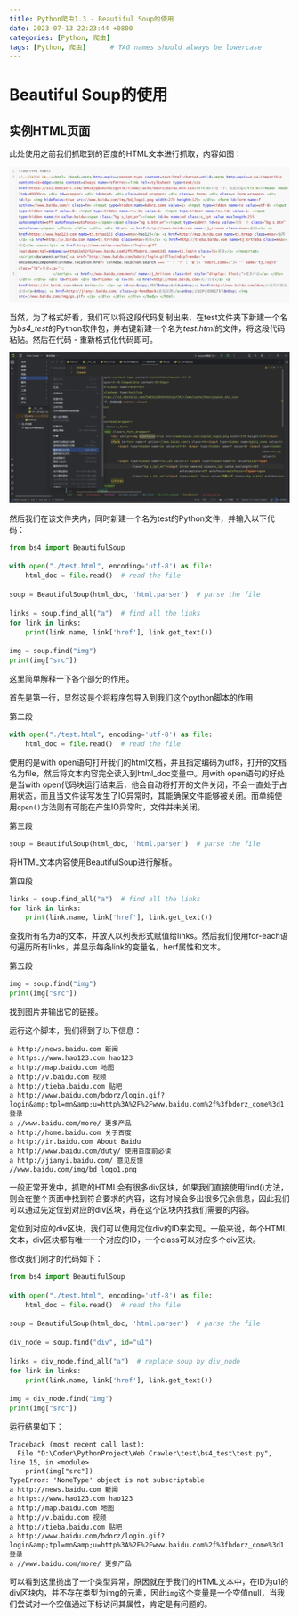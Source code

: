 ```yaml
---
title: Python爬虫1.3 - Beautiful Soup的使用
date: 2023-07-13 22:23:44 +0800
categories: [Python, 爬虫]
tags: [Python, 爬虫]      # TAG names should always be lowercase
---
```


# Beautiful Soup的使用

## 实例HTML页面

此处使用之前我们抓取到的百度的HTML文本进行抓取，内容如图：

![image-20230713223219005](https://github.com/StandardL/StandardL.github.io/raw/main/assets/img/posts/2023-07-03-Python%E7%88%AC%E8%99%AB1.1/%E5%9B%BE%E7%89%872.png)

当然，为了格式好看，我们可以将这段代码复制出来，在test文件夹下新建一个名为*bs4_test*的Python软件包，并右键新建一个名为*test.html*的文件，将这段代码粘贴。然后在代码 - 重新格式化代码即可。

![image-20230713224935203](https://github.com/StandardL/StandardL.github.io/raw/main/assets/img/posts/2023-07-13-Python爬虫1.3/格式化HTML.png)

然后我们在该文件夹内，同时新建一个名为test的Python文件，并输入以下代码：

```python
from bs4 import BeautifulSoup

with open("./test.html", encoding='utf-8') as file:
    html_doc = file.read()  # read the file

soup = BeautifulSoup(html_doc, 'html.parser')  # parse the file

links = soup.find_all("a")  # find all the links
for link in links:
    print(link.name, link['href'], link.get_text())
    
img = soup.find("img")
print(img["src"])
```

这里简单解释一下各个部分的作用。

首先是第一行，显然这是个将程序包导入到我们这个python脚本的作用

第二段

```python
with open("./test.html", encoding='utf-8') as file:
    html_doc = file.read()  # read the file
```

使用的是with open语句打开我们的html文档，并且指定编码为utf8，打开的文档名为file，然后将文本内容完全读入到html_doc变量中。用with open语句的好处是当with open代码块运行结束后，他会自动将打开的文件关闭，不会一直处于占用状态，而且当文件读写发生了IO异常时，其能确保文件能够被关闭。而单纯使用`open()`方法则有可能在产生IO异常时，文件并未关闭。

第三段

```python
soup = BeautifulSoup(html_doc, 'html.parser')  # parse the file
```

将HTML文本内容使用BeautifulSoup进行解析。

第四段

```python
links = soup.find_all("a")  # find all the links
for link in links:
    print(link.name, link['href'], link.get_text())
```

查找所有名为a的文本，并放入以列表形式赋值给links。然后我们使用for-each语句遍历所有links，并显示每条link的变量名，herf属性和文本。

第五段

```python
img = soup.find("img")
print(img["src"])
```

找到图片并输出它的链接。

运行这个脚本，我们得到了以下信息：

```
a http://news.baidu.com 新闻
a https://www.hao123.com hao123
a http://map.baidu.com 地图
a http://v.baidu.com 视频
a http://tieba.baidu.com 贴吧
a http://www.baidu.com/bdorz/login.gif?login&amp;tpl=mn&amp;u=http%3A%2F%2Fwww.baidu.com%2f%3fbdorz_come%3d1 登录
a //www.baidu.com/more/ 更多产品
a http://home.baidu.com 关于百度
a http://ir.baidu.com About Baidu
a http://www.baidu.com/duty/ 使用百度前必读
a http://jianyi.baidu.com/ 意见反馈
//www.baidu.com/img/bd_logo1.png
```

一般正常开发中，抓取的HTML会有很多div区块，如果我们直接使用find()方法，则会在整个页面中找到符合要求的内容，这有时候会多出很多冗余信息，因此我们可以通过先定位到对应的div区块，再在这个区块内找我们需要的内容。

定位到对应的div区块，我们可以使用定位div的ID来实现。一般来说，每个HTML文本，div区块都有唯一一个对应的ID，一个class可以对应多个div区块。

修改我们刚才的代码如下：

```python
from bs4 import BeautifulSoup

with open("./test.html", encoding='utf-8') as file:
    html_doc = file.read()  # read the file

soup = BeautifulSoup(html_doc, 'html.parser')  # parse the file

div_node = soup.find("div", id="u1")

links = div_node.find_all("a")  # replace soup by div_node
for link in links:
    print(link.name, link['href'], link.get_text())

img = div_node.find("img")
print(img["src"])
```

运行结果如下：

```
Traceback (most recent call last):
  File "D:\Coder\PythonProject\Web Crawler\test\bs4_test\test.py", line 15, in <module>
    print(img["src"])
TypeError: 'NoneType' object is not subscriptable
a http://news.baidu.com 新闻
a https://www.hao123.com hao123
a http://map.baidu.com 地图
a http://v.baidu.com 视频
a http://tieba.baidu.com 贴吧
a http://www.baidu.com/bdorz/login.gif?login&amp;tpl=mn&amp;u=http%3A%2F%2Fwww.baidu.com%2f%3fbdorz_come%3d1 登录
a //www.baidu.com/more/ 更多产品
```

可以看到这里抛出了一个类型异常，原因就在于我们的HTML文本中，在ID为u1的div区块内，并不存在类型为img的元素，因此`img`这个变量是一个空值null，当我们尝试对一个空值通过下标访问其属性，肯定是有问题的。